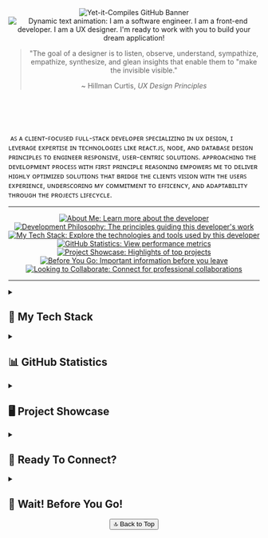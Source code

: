 <!-- Defines GitHub Banner and Dynamically Typed Freelance Text -->
<header>
  <img src="https://github.com/yet-it-compiles/yet-it-compiles/assets/43221618/2c07de6d-ad50-466c-b2ea-3f596a438d0b"
  alt="Yet-it-Compiles GitHub Banner">
  <img src="https://readme-typing-svg.demolab.com?font=Fira+Code&pause=1000&background=FFFFFF00&width=800&lines=I+am+a+software+engineer.;I+am+a+front-end+developer.;I+am+a+UX+designer.;and+I'm+ready+to+work+with+you+to+build+your+dream+application!"
  alt="Dynamic text animation: I am a software engineer. I am a front-end developer. I am a UX designer. I'm ready to work with you to build your dream application!"
  <section aria-labelledby="profile-quote" id="philosophy">
    <blockquote align="center">
      <p>"The goal of a designer is to listen, observe, understand, sympathize, empathize, synthesize, and glean insights that enable them to "make the invisible visible."</p>
      <footer>~ Hillman Curtis, <cite>UX Design Principles</cite></footer>
    </blockquote>
  </section>
</header>

<br/>

<section aria-label="developer-intro" id="about-me">
  <p>
    &nbsp;ᴀꜱ ᴀ ᴄʟɪᴇɴᴛ-ꜰᴏᴄᴜꜱᴇᴅ ꜰᴜʟʟ-ꜱᴛᴀᴄᴋ ᴅᴇᴠᴇʟᴏᴘᴇʀ ꜱᴘᴇᴄɪᴀʟɪᴢɪɴɢ ɪɴ ᴜx ᴅᴇꜱɪɢɴ, ɪ ʟᴇᴠᴇʀᴀɢᴇ ᴇxᴘᴇʀᴛɪꜱᴇ ɪɴ ᴛᴇᴄʜɴᴏʟᴏɢɪᴇꜱ ʟɪᴋᴇ ʀᴇᴀᴄᴛ.ᴊꜱ, ɴᴏᴅᴇ, ᴀɴᴅ ᴅᴀᴛᴀʙᴀꜱᴇ ᴅᴇꜱɪɢɴ ᴘʀɪɴᴄɪᴘʟᴇꜱ ᴛᴏ ᴇɴɢɪɴᴇᴇʀ ʀᴇꜱᴘᴏɴꜱɪᴠᴇ, ᴜꜱᴇʀ-ᴄᴇɴᴛʀɪᴄ ꜱᴏʟᴜᴛɪᴏɴꜱ. ᴀᴘᴘʀᴏᴀᴄʜɪɴɢ ᴛʜᴇ ᴅᴇᴠᴇʟᴏᴘᴍᴇɴᴛ ᴘʀᴏᴄᴇꜱꜱ ᴡɪᴛʜ ꜰɪʀꜱᴛ ᴘʀɪɴᴄɪᴘʟᴇ ʀᴇᴀꜱᴏɴɪɴɢ ᴇᴍᴘᴏᴡᴇʀꜱ ᴍᴇ ᴛᴏ ᴅᴇʟɪᴠᴇʀ ʜɪɢʜʟʏ ᴏᴘᴛɪᴍɪᴢᴇᴅ ꜱᴏʟᴜᴛɪᴏɴꜱ ᴛʜᴀᴛ ʙʀɪᴅɢᴇ ᴛʜᴇ ᴄʟɪᴇɴᴛꜱ ᴠɪꜱɪᴏɴ ᴡɪᴛʜ ᴛʜᴇ ᴜꜱᴇʀꜱ ᴇxᴘᴇʀɪᴇɴᴄᴇ, ᴜɴᴅᴇʀꜱᴄᴏʀɪɴɢ ᴍʏ ᴄᴏᴍᴍɪᴛᴍᴇɴᴛ ᴛᴏ ᴇꜰꜰɪᴄᴇɴᴄʏ, ᴀɴᴅ ᴀᴅᴀᴘᴛᴀʙɪʟɪᴛʏ ᴛʜʀᴏᴜɢʜ ᴛʜᴇ ᴘʀᴏᴊᴇᴄᴛꜱ ʟɪꜰᴇᴄʏᴄʟᴇ.
  </p>
</section>

<hr>

<section align="center">
  <nav aria-label="Quick Links" style="text-align: center;">
    <a href="#about-me"><img src="https://img.shields.io/badge/About%20Me-Informational?style=flat&logo=readme&logoColor=white&color=2bbc8a"alt="About Me: Learn more about the developer"></a>
    <a href="#philosophy"><img src="https://img.shields.io/badge/Development%20Philosophy-Principles?style=flat&logo=codeproject&logoColor=white&color=blue"alt="Development Philosophy: The principles guiding this developer's work"></a>
    <a href="#tech-stack"><img src="https://img.shields.io/badge/My%20Tech%20Stack-Tools?style=flat&logo=pcgamingwiki&logoColor=white&color=orange" alt="My Tech Stack: Explore the technologies and tools used by this developer"></a>
    <a href="#statistics"><img src="https://img.shields.io/badge/GitHub%20Statistics-Stats?style=flat&logo=chartdotjs&logoColor=white&color=yellow"alt="GitHub Statistics: View performance metrics"></a>
    <a href="#showcase"><img src="https://img.shields.io/badge/Project%20Showcase-Portfolio?style=flat&logo=rocket&logoColor=white&color=brightgreen" alt="Project Showcase: Highlights of top projects"></a>
    <a href="#before-you-go"><img src="https://img.shields.io/badge/Before%20You%20Go-Reminder?style=flat&logo=undertale&logoColor=white&color=red"alt="Before You Go: Important information before you leave"></a>
    <a href="#collab"><img src="https://img.shields.io/badge/Looking%20to%20Collaborate-Collaboration?style=flat&logo=wechat&logoColor=white&color=9333EA"alt="Looking to Collaborate: Connect for professional collaborations"></a>
  </nav>
</section>

<hr />

<main>
  <details id="tech-stack">
    <summary>
      <h2>💼 My Tech Stack</h2>
    </summary>
    <h3>👨🏻‍💻 Programming Languages</h3>
      <section align="center">
        <img src="https://techstack-generator.vercel.app/js-icon.svg" alt="icon" width="65"/>
        <img src="https://cdn.jsdelivr.net/gh/devicons/devicon/icons/nodejs/nodejs-original-wordmark.svg" height="55" width="55" alt="Node logo"/>
        <img src="https://cdn.jsdelivr.net/gh/devicons/devicon/icons/html5/html5-original.svg" height="55" width="55" alt="HTML logo"/>
        &nbsp;
        <img src="https://cdn.jsdelivr.net/gh/devicons/devicon/icons/css3/css3-original.svg" height="55" width="55" alt="CSS3 logo"/>
        &nbsp;
        <img src="https://cdn.jsdelivr.net/gh/devicons/devicon/icons/sass/sass-original.svg" height="55" width="55" alt="SASS logo"/>
        &nbsp;
        <img src="https://cdn.jsdelivr.net/gh/devicons/devicon/icons/python/python-original.svg" height="55" width="55" alt="Python logo"/>
        &nbsp;
        <img src="https://cdn.jsdelivr.net/gh/devicons/devicon/icons/mysql/mysql-original.svg" height="55" width="55" alt="MySql logo"/>
        &nbsp;
        <img src="https://cdn.jsdelivr.net/gh/devicons/devicon/icons/markdown/markdown-original.svg" height="55" width="55" alt="Markdown logo"/>
        &nbsp;
        <img src="https://cdn.jsdelivr.net/gh/devicons/devicon/icons/php/php-original.svg" height="55" width="55" alt="PHP logo"/>
      </section>
  
  <br/>
  
  <h3> 🛠️ Software Development Tools </h3>
  <section align="center">
    <img src="https://cdn.jsdelivr.net/gh/devicons/devicon/icons/vscode/vscode-original.svg" height="55" width="55" alt="VS Code logo"  />
    &nbsp; <img src="https://cdn.jsdelivr.net/gh/devicons/devicon/icons/figma/figma-original.svg" height="55" width="55" alt="Figma logo"  />
    &nbsp; <img src="https://cdn.jsdelivr.net/gh/devicons/devicon/icons/git/git-original.svg" height="55" width="55" alt="GIT logo" />
    &nbsp; <img src="https://cdn.jsdelivr.net/gh/devicons/devicon/icons/linux/linux-original.svg" height="90" width="90" alt="Linux logo" />
    &nbsp; <img src="https://cdn.jsdelivr.net/gh/devicons/devicon/icons/confluence/confluence-original.svg" height="55" width="55" alt="Confluence logo"  />
    &nbsp; <img src="https://cdn.jsdelivr.net/gh/devicons/devicon/icons/jira/jira-original.svg" height="55" width="55" alt="Jira logo"  />
    &nbsp; <svg viewBox="0 0 128 128" height="55" width="55" alt="GitHub logo">
    &nbsp; <img src="https://cdn.jsdelivr.net/gh/devicons/devicon/icons/babel/babel-original.svg" height="55" width="55" alt="Babel logo"/>
    &nbsp; <img src="https://cdn.jsdelivr.net/gh/devicons/devicon/icons/docker/docker-original-wordmark.svg" height="55" width="55" alt="Docker logo"/>
    &nbsp; <g fill="#fff">
  <path fill-rule="evenodd" clip-rule="evenodd" d="M64 5.103c-33.347 0-60.388 27.035-60.388 60.388 0 26.682 17.303 49.317 41.297 57.303 3.017.56 4.125-1.31 4.125-2.905 0-1.44-.056-6.197-.082-11.243-16.8 3.653-20.345-7.125-20.345-7.125-2.747-6.98-6.705-8.836-6.705-8.836-5.48-3.748.413-3.67.413-3.67 6.063.425 9.257 6.223 9.257 6.223 5.386 9.23 14.127 6.562 17.573 5.02.542-3.903 2.107-6.568 3.834-8.076-13.413-1.525-27.514-6.704-27.514-29.843 0-6.593 2.36-11.98 6.223-16.21-.628-1.52-2.695-7.662.584-15.98 0 0 5.07-1.623 16.61 6.19C53.7 35 58.867 34.327 64 34.304c5.13.023 10.3.694 15.127 2.033 11.526-7.813 16.59-6.19 16.59-6.19 3.287 8.317 1.22 14.46.593 15.98 3.872 4.23 6.215 9.617 6.215 16.21 0 23.194-14.127 28.3-27.574 29.796 2.167 1.874 4.097 5.55 4.097 11.183 0 8.08-.07 14.583-.07 16.572 0 1.607 1.088 3.49 4.148 2.897 23.98-7.994 41.263-30.622 41.263-57.294C124.388 32.14 97.35 5.104 64 5.104z"></path><path d="M26.484 91.806c-.133.3-.605.39-1.035.185-.44-.196-.685-.605-.543-.906.13-.31.603-.395 1.04-.188.44.197.69.61.537.91zm2.446 2.729c-.287.267-.85.143-1.232-.28-.396-.42-.47-.983-.177-1.254.298-.266.844-.14 1.24.28.394.426.472.984.17 1.255zM31.312 98.012c-.37.258-.976.017-1.35-.52-.37-.538-.37-1.183.01-1.44.373-.258.97-.025 1.35.507.368.545.368 1.19-.01 1.452zm3.261 3.361c-.33.365-1.036.267-1.552-.23-.527-.487-.674-1.18-.343-1.544.336-.366 1.045-.264 1.564.23.527.486.686 1.18.333 1.543zm4.5 1.951c-.147.473-.825.688-1.51.486-.683-.207-1.13-.76-.99-1.238.14-.477.823-.7 1.512-.485.683.206 1.13.756.988 1.237zm4.943.361c.017.498-.563.91-1.28.92-.723.017-1.308-.387-1.315-.877 0-.503.568-.91 1.29-.924.717-.013 1.306.387 1.306.88zm4.598-.782c.086.485-.413.984-1.126 1.117-.7.13-1.35-.172-1.44-.653-.086-.498.422-.997 1.122-1.126.714-.123 1.354.17 1.444.663zm0 0"></path>
    </g></svg>
  </section>

  <br/>
  <!-- Databases and Cloud Hosting -->
  <h3>🗄️ Databases and Cloud Hosting 🗄️</h3>
    <section align="center">
      <img src="https://cdn.jsdelivr.net/gh/devicons/devicon/icons/mongodb/mongodb-original-wordmark.svg" height="55" width="55" alt="MONGO DB logo" />
      &nbsp; <img src="https://cdn.jsdelivr.net/gh/devicons/devicon/icons/firebase/firebase-plain-wordmark.svg" height="55" width="55" alt="Firebase logo" />
      &nbsp; <img src="https://cdn.jsdelivr.net/gh/devicons/devicon/icons/googlecloud/googlecloud-original.svg" height="55" width="55" alt="Google Cloud logo"  />
      &nbsp; <img src="https://cdn.jsdelivr.net/gh/devicons/devicon/icons/heroku/heroku-plain-wordmark.svg" height="55" width="55" alt="Heroku logo" />
      &nbsp; <img src="https://cdn.jsdelivr.net/gh/devicons/devicon/icons/sqlite/sqlite-original-wordmark.svg" height="55" width="55" alt="SQL Lite logo"/>
      &nbsp; <img src="https://cdn.jsdelivr.net/gh/devicons/devicon/icons/mysql/mysql-original-wordmark.svg" height="55" width="55" alt="SQL logo"/>
    </section>
  </details>

  <!-- GITHUB STATISTICS -->
 <details id="statistics">
    <summary><h2>📊 GitHub Statistics</h2></summary>
    <section align="center">
      <!--WakaTime-->
      <h2>Time Programming This Week: <a href="https://github.com/yet-it-compiles"><img src="https://img.shields.io/badge/Wakkatime-35.28 hrs 46 mins mins-blue?logo=wakatime" alt="GitHub Badge"></a>
      </h2>
      <br/>
      <!--Most Used Languages -->
      <img src="https://github-readme-stats.vercel.app/api/top-langs/?username=yet-it-compiles&theme=radical&hide_border=false&include_all_commits=true&count_private=true&layout=compact" alt="">
      <br/>
      <div style="display: flex; justify-content: center; gap: 20px; margin-top: 10px;">
        <!--🔥 Development Streak -->
        <img src="https://github-readme-streak-stats.herokuapp.com/?user=yet-it-compiles&theme=radical&hide_border=false" alt="" style="width: 48%; height: 200px;" />&nbsp;
        <img src="https://github-readme-stats.vercel.app/api?username=yet-it-compiles&theme=radical&hide_border=false&include_all_commits=true&count_private=true" alt="" " />
      </div>
      <br/>      
      <!--GitHub Graph -->
      <img alt="yet-it-compiles Activity Graph" src="https://github-readme-activity-graph.vercel.app/graph/?username=yet-it-compiles&bg_color=1F222E&color=F8D866&line=F85D7F&point=FFFFFF&hide_border=true" />
    </section>
</details>
  
  <!-- Top Projects -->
  <details id="showcase">
    <summary><h2> 🖥️ Project Showcase </h2></summary>
    <section >
      <a href="https://github.com/yet-it-compiles/SLPScribe" target="_blank"><img align="center" src="https://github-readme-stats.vercel.app/api/pin/?username=Yet-it-Compiles&repo=SLPScribe&theme=dracula" alt="" /></a> &nbsp; &nbsp;
      <a href="https://github.com/yet-it-compiles/Stockonix-Tracker" target="_blank"><img align="center" src="https://github-readme-stats.vercel.app/api/pin/?username=Yet-it-Compiles&repo=Stockonix-Tracker&theme=dracula" /></a>
    </section>
  <br>
    <section>
      <a href="https://github.com/yet-it-compiles/JP-Cripps-Bot" target="_blank"><img align="center" src="https://github-readme-stats.vercel.app/api/pin/?username=Yet-it-Compiles&repo=JP-Cripps-Bot&theme=dracula" /></a> &nbsp; &nbsp;
      <a href="https://github.com/yet-it-compiles/human-mimicry" target="_blank"><img align="center" src="https://github-readme-stats.vercel.app/api/pin/?username=Yet-it-Compiles&repo=Human-mimicry&theme=dracula" /></a> &nbsp; &nbsp;
    </section>
    
  </details>
    
  <!-- Colloboration -->
  <details id="collab">
  <summary><h2>🚀 Ready To Connect?</h2></summary>
  <p>Are you seeking a results-driven professional or a versatile full-stack developer and UX/UI designer? Whether you’re looking to bring an idea to life, solve complex technical challenges, or elevate an existing project, I’m here to help. My expertise lies in seamlessly integrating into a team’s culture, aligning with its goals, and supporting entrepreneurs in transforming their visions into scalable, high-performing, and community-engaging solutions. Here’s what I offer:</p>
  <ul>
    <li>
      <a href="https://emoji.gg/emoji/93619-jumpingstar"><img src="https://cdn3.emoji.gg/emojis/93619-jumpingstar.gif" width="30px" height="30px" alt="JumpingStar"></a> 
      <strong>Expertise You Can Rely On:</strong> 
      I’m more than just a developer or designer—I’m a strategic thinker who applies first-principles reasoning to deliver innovative, high-impact solutions. By breaking down challenges in the beginning, to deliver optimized solutions immediately paving the foundation for success through the development lifecycle.
    <li>
      <img src="https://raw.githubusercontent.com/ShahriarShafin/ShahriarShafin/main/Assets/handshake.gif" width="30px" height="30px" alt="Handshake"> 
      <strong>Purpose-Driven Collaboration:</strong> 
      My expertise is grounded in designing user-focused applications blending modern aesthetics, user-engaging functionality, and scalability. Whether building from the ground up or enhancing an existing project, I bring a results-driven approach to deliver solutions that bridges the projects vision with the users needs. 
    </li>
    <li>
      <a href="https://emoji.gg/emoji/14169-iphone"><img src="https://cdn3.emoji.gg/emojis/14169-iphone.gif" width="30px" height="30px" alt="iPhone"></a>
      <strong>Let’s Connect!</strong><br> 
      I’d love to learn about your project and discuss how I can help bring your vision to life. Reach out via <a href="mailto:Yet.it.Compiles.LLC@Gmail.com">email</a> or connect on <a href="https://www.linkedin.com/in/tyler-unsworth-9385a8183/">LinkedIn</a> to explore how we can collaborate to achieve exceptional results.
    </li>
  </ul>
  <a href="https://www.linkedin.com/in/tyler-unsworth-9385a8183/"><img alt="LinkedIn" src="https://img.shields.io/badge/linkedin%20-%230077B5.svg?&style=flat&logo=linkedin&logoColor=white"/></a>&nbsp;
  <a href="mailto:Yet.it.Compiles.LLC@gmail.com"><img alt="Gmail" src="https://img.shields.io/badge/Gmail-D14836?style=flat&logo=gmail&logoColor=white"/></a>&nbsp;
</details>

<!-- BEFORE YOU GO -->
<details id="before-you-go">
  <summary><h2>🫠 Wait! Before You Go! </h2></summary>
  <section style="display: flex; justify-content: center;">
    <a href="https://github.com/yet-it-compiles/Stockonix-Tracker" target="_blank">
      <img align="center" src="https://github.com/yet-it-compiles/yet-it-compiles/blob/main/assets/Yet-it-Compiles-Before-You-Go-Transparent.png?ex=673eeab0&is=673d9930&hm=64519ed98cf849c3577416d0ed89f28a882e1f6a6a9c6ce2476da59f0c6fc0aa&=&format=webp&quality=lossless&width=468&height=468" />
    </a>
  </section>
</details>
  <footer id="cta-footer" align="center">
    <div align="center"><a href="#top"><button>🔝 Back to Top</button></a></div>
  </footer>
</main>
